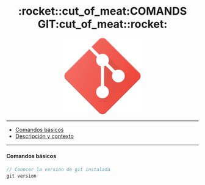 

<h1 align="center">:rocket::cut_of_meat:COMANDS GIT:cut_of_meat::rocket:</h1>
<p align="center"><img width="200rem" hight="auto" src="/Img/git.png"/></p>


---


- [Comandos básicos](#comandos-básicos)
- [Descripción y contexto](#descripción-y-contexto)


---

#### Comandos básicos

```javascript
// Conocer la versión de git instalada
git version
```

    
